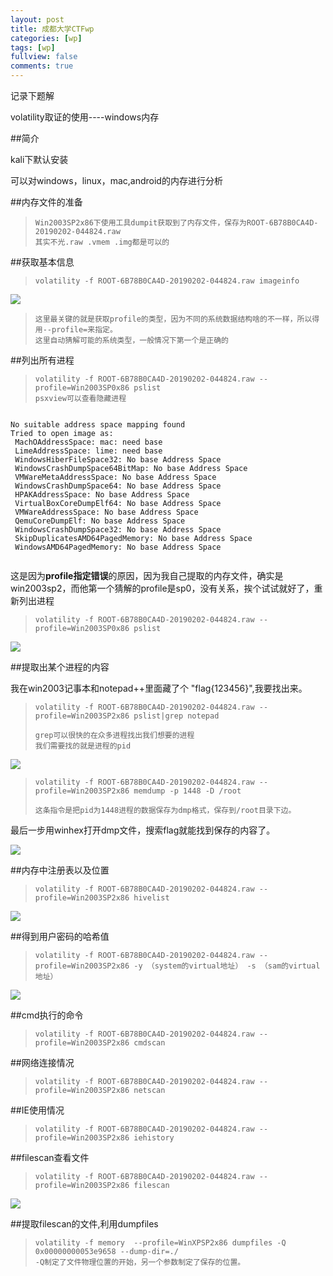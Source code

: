 ```yaml
---
layout: post
title: 成都大学CTFwp
categories: [wp]
tags: [wp]
fullview: false
comments: true
---
```


记录下题解  
  
 
volatility取证的使用----windows内存  

##简介  

kali下默认安装  

可以对windows，linux，mac,android的内存进行分析
    
##内存文件的准备  

>     Win2003SP2x86下使用工具dumpit获取到了内存文件，保存为ROOT-6B78B0CA4D-20190202-044824.raw
>     其实不光.raw .vmem .img都是可以的  

##获取基本信息  

>     volatility -f ROOT-6B78B0CA4D-20190202-044824.raw imageinfo  
     
![](https://i.imgur.com/ewuQSNk.png)  

>     这里最关键的就是获取profile的类型，因为不同的系统数据结构啥的不一样，所以得用--profile=来指定。
>     这里自动猜解可能的系统类型，一般情况下第一个是正确的  

##列出所有进程  

>     volatility -f ROOT-6B78B0CA4D-20190202-044824.raw --profile=Win2003SP0x86 pslist
>     psxview可以查看隐藏进程  


```  

No suitable address space mapping found
Tried to open image as:
 MachOAddressSpace: mac: need base
 LimeAddressSpace: lime: need base
 WindowsHiberFileSpace32: No base Address Space
 WindowsCrashDumpSpace64BitMap: No base Address Space
 VMWareMetaAddressSpace: No base Address Space
 WindowsCrashDumpSpace64: No base Address Space
 HPAKAddressSpace: No base Address Space
 VirtualBoxCoreDumpElf64: No base Address Space
 VMWareAddressSpace: No base Address Space
 QemuCoreDumpElf: No base Address Space
 WindowsCrashDumpSpace32: No base Address Space
 SkipDuplicatesAMD64PagedMemory: No base Address Space
 WindowsAMD64PagedMemory: No base Address Space


```  

这是因为**profile指定错误**的原因，因为我自己提取的内存文件，确实是win2003sp2，而他第一个猜解的profile是sp0，没有关系，挨个试试就好了，重新列出进程  

>     volatility -f ROOT-6B78B0CA4D-20190202-044824.raw --profile=Win2003SP0x86 pslist    




![](https://i.imgur.com/JI2FJ6H.png)  

##提取出某个进程的内容  

我在win2003记事本和notepad++里面藏了个 "flag{123456}",我要找出来。  

>     volatility -f ROOT-6B78B0CA4D-20190202-044824.raw --profile=Win2003SP2x86 pslist|grep notepad  
>       
>     grep可以很快的在众多进程找出我们想要的进程 
>     我们需要找的就是进程的pid  
  
 
![](https://i.imgur.com/kO5chSa.png)  

>     volatility -f ROOT-6B78B0CA4D-20190202-044824.raw --profile=Win2003SP2x86 memdump -p 1448 -D /root    
>     
>     这条指令是把pid为1448进程的数据保存为dmp格式，保存到/root目录下边。  

最后一步用winhex打开dmp文件，搜索flag就能找到保存的内容了。  

![](https://i.imgur.com/JDjVFtv.png)  

##内存中注册表以及位置  

>     volatility -f ROOT-6B78B0CA4D-20190202-044824.raw --profile=Win2003SP2x86 hivelist  

![](https://i.imgur.com/Nd1CVLt.png)  

##得到用户密码的哈希值    

>     volatility -f ROOT-6B78B0CA4D-20190202-044824.raw --profile=Win2003SP2x86 -y （system的virtual地址） -s （sam的virtual地址）  

![](https://i.imgur.com/ksa7a0P.png)

##cmd执行的命令  
>     volatility -f ROOT-6B78B0CA4D-20190202-044824.raw --profile=Win2003SP2x86 cmdscan  

##网络连接情况  
>     volatility -f ROOT-6B78B0CA4D-20190202-044824.raw --profile=Win2003SP2x86 netscan  

 
##IE使用情况  
>     volatility -f ROOT-6B78B0CA4D-20190202-044824.raw --profile=Win2003SP2x86 iehistory   

##filescan查看文件    

>     volatility -f ROOT-6B78B0CA4D-20190202-044824.raw --profile=Win2003SP2x86 filescan
  
![](https://i.imgur.com/ED1Z9fw.png)
  
##提取filescan的文件,利用dumpfiles  

>     volatility -f memory  --profile=WinXPSP2x86 dumpfiles -Q 0x00000000053e9658 --dump-dir=./  
>     -Q制定了文件物理位置的开始，另一个参数制定了保存的位置。